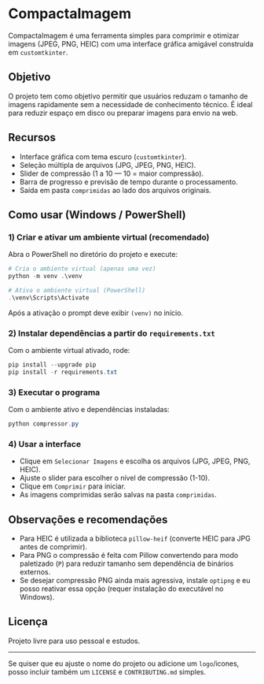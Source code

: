 # CompactaImagem

CompactaImagem é uma ferramenta simples para comprimir e otimizar imagens (JPEG, PNG, HEIC) com uma interface gráfica amigável construída em `customtkinter`.

## Objetivo
O projeto tem como objetivo permitir que usuários reduzam o tamanho de imagens rapidamente sem a necessidade de conhecimento técnico. É ideal para reduzir espaço em disco ou preparar imagens para envio na web.

## Recursos
- Interface gráfica com tema escuro (`customtkinter`).
- Seleção múltipla de arquivos (JPG, JPEG, PNG, HEIC).
- Slider de compressão (1 a 10 — 10 = maior compressão).
- Barra de progresso e previsão de tempo durante o processamento.
- Saída em pasta `comprimidas` ao lado dos arquivos originais.

## Como usar (Windows / PowerShell)

### 1) Criar e ativar um ambiente virtual (recomendado)

Abra o PowerShell no diretório do projeto e execute:

```powershell
# Cria o ambiente virtual (apenas uma vez)
python -m venv .\venv

# Ativa o ambiente virtual (PowerShell)
.\venv\Scripts\Activate
```

Após a ativação o prompt deve exibir `(venv)` no início.

### 2) Instalar dependências a partir do `requirements.txt`

Com o ambiente virtual ativado, rode:

```powershell
pip install --upgrade pip
pip install -r requirements.txt
```

### 3) Executar o programa

Com o ambiente ativo e dependências instaladas:

```powershell
python compressor.py
```

### 4) Usar a interface

- Clique em `Selecionar Imagens` e escolha os arquivos (JPG, JPEG, PNG, HEIC).
- Ajuste o slider para escolher o nível de compressão (1-10).
- Clique em `Comprimir` para iniciar.
- As imagens comprimidas serão salvas na pasta `comprimidas`.

## Observações e recomendações
- Para HEIC é utilizada a biblioteca `pillow-heif` (converte HEIC para JPG antes de comprimir).
- Para PNG o compressão é feita com Pillow convertendo para modo paletizado (`P`) para reduzir tamanho sem dependência de binários externos.
- Se desejar compressão PNG ainda mais agressiva, instale `optipng` e eu posso reativar essa opção (requer instalação do executável no Windows).

## Licença
Projeto livre para uso pessoal e estudos.

----

Se quiser que eu ajuste o nome do projeto ou adicione um `logo`/icones, posso incluir também um `LICENSE` e `CONTRIBUTING.md` simples.
